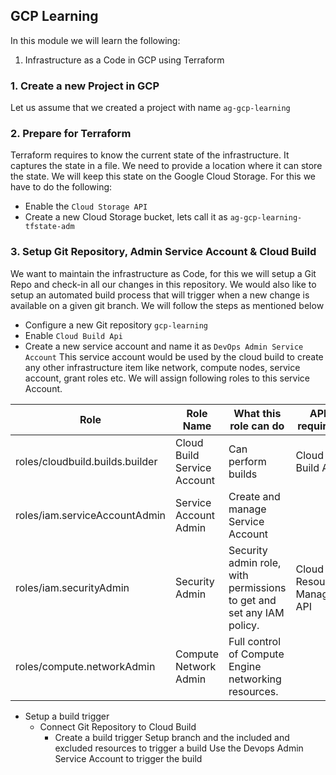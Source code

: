 GCP Learning
---
In this module we will learn the following:

1. Infrastructure as a Code in GCP using Terraform

### 1. Create a new Project in GCP

Let us assume that we created a project with name `ag-gcp-learning`

### 2. Prepare for Terraform

Terraform requires to know the current state of the infrastructure. It captures the state in a file. We need to provide
a location where it can store the state. We will keep this state on the Google Cloud Storage. For this we have to do the
following:

* Enable the `Cloud Storage API`
* Create a new Cloud Storage bucket, lets call it as `ag-gcp-learning-tfstate-adm`

### 3. Setup Git Repository, Admin Service Account & Cloud Build

We want to maintain the infrastructure as Code, for this we will setup a Git Repo and check-in all our changes in this
repository. We would also like to setup an automated build process that will trigger when a new change is available on a
given git branch. We will follow the steps as mentioned below

* Configure a new Git repository `gcp-learning`
* Enable `Cloud Build Api`
* Create a new service account and name it as `DevOps Admin Service Account`
  This service account would be used by the cloud build to create any other infrastructure item like network, compute
  nodes, service account, grant roles etc. We will assign following roles to this service Account.

Role | Role Name| What this role can do| API required |
---- |--------- |--------------------- |------------- |
roles/cloudbuild.builds.builder| Cloud Build Service Account | Can perform builds | Cloud Build API |
roles/iam.serviceAccountAdmin  | Service Account Admin | Create and manage Service Account | |
roles/iam.securityAdmin        | Security Admin | Security admin role, with permissions to get and set any IAM policy. | Cloud Resource Manager API |
roles/compute.networkAdmin     | Compute Network Admin| Full control of Compute Engine networking resources.| |	

* Setup a build trigger
  * Connect Git Repository to Cloud Build
    * Create a build trigger
      Setup branch and the included and excluded resources to trigger a build
      Use the Devops Admin Service Account to trigger the build
